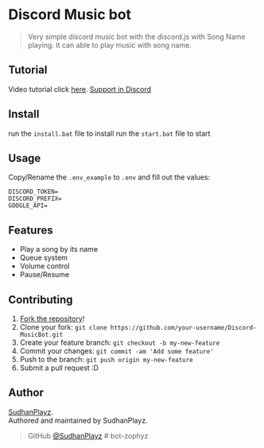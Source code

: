 # Discord Music bot
> Very simple discord music bot with the discord.js with Song Name playing. It can able to play music with song name.

## Tutorial

Video tutorial click [here](https://youtu.be/wWVXN4mIgz8). [Support in Discord](https://discord.gg/6W7YgNr)

## Install

run the ``install.bat`` file to install
run the ``start.bat`` file to start

## Usage

Copy/Rename the `.env_example` to `.env` and fill out the values:

```
DISCORD_TOKEN=
DISCORD_PREFIX=
GOOGLE_API=
```

## Features

* Play a song by its name
* Queue system
* Volume control
* Pause/Resume

## Contributing

1. [Fork the repository](https://github.com/SudhanPlayz/Discord-MusicBot/fork)!
2. Clone your fork: `git clone https://github.com/your-username/Discord-MusicBot.git`
3. Create your feature branch: `git checkout -b my-new-feature`
4. Commit your changes: `git commit -am 'Add some feature'`
5. Push to the branch: `git push origin my-new-feature`
6. Submit a pull request :D

## Author

[SudhanPlayz](https://github.com/SudhanPlayz).  
Authored and maintained by SudhanPlayz.

> GitHub [@SudhanPlayz](https://github.com/SudhanPlayz)
#   b o t - z o p h y z  
 